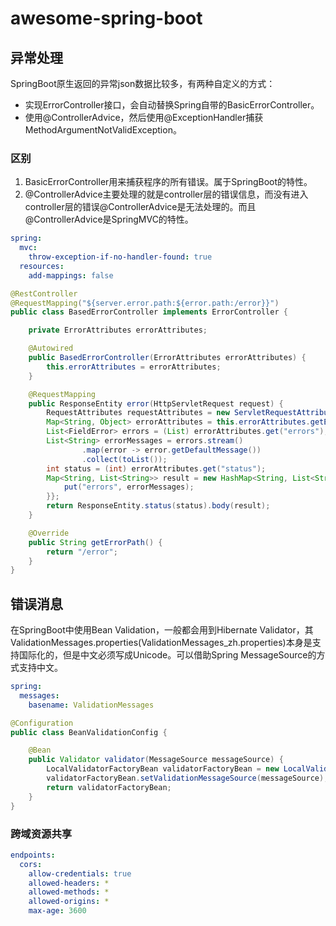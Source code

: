 # awesome-spring-boot

## 异常处理

SpringBoot原生返回的异常json数据比较多，有两种自定义的方式：

* 实现ErrorController接口，会自动替换Spring自带的BasicErrorController。
* 使用@ControllerAdvice，然后使用@ExceptionHandler捕获MethodArgumentNotValidException。

### 区别

1. BasicErrorController用来捕获程序的所有错误。属于SpringBoot的特性。
2. @ControllerAdvice主要处理的就是controller层的错误信息，而没有进入controller层的错误@ControllerAdvice是无法处理的。而且@ControllerAdvice是SpringMVC的特性。

```yml
spring:
  mvc:
    throw-exception-if-no-handler-found: true
  resources:
    add-mappings: false
```

```java
@RestController
@RequestMapping("${server.error.path:${error.path:/error}}")
public class BasedErrorController implements ErrorController {

    private ErrorAttributes errorAttributes;

    @Autowired
    public BasedErrorController(ErrorAttributes errorAttributes) {
        this.errorAttributes = errorAttributes;
    }

    @RequestMapping
    public ResponseEntity error(HttpServletRequest request) {
        RequestAttributes requestAttributes = new ServletRequestAttributes(request);
        Map<String, Object> errorAttributes = this.errorAttributes.getErrorAttributes(requestAttributes, false);
        List<FieldError> errors = (List) errorAttributes.get("errors");
        List<String> errorMessages = errors.stream()
                .map(error -> error.getDefaultMessage())
                .collect(toList());
        int status = (int) errorAttributes.get("status");
        Map<String, List<String>> result = new HashMap<String, List<String>>() {{
            put("errors", errorMessages);
        }};
        return ResponseEntity.status(status).body(result);
    }

    @Override
    public String getErrorPath() {
        return "/error";
    }
}
```

## 错误消息

在SpringBoot中使用Bean Validation，一般都会用到Hibernate Validator，其ValidationMessages.properties(ValidationMessages_zh.properties)本身是支持国际化的，但是中文必须写成Unicode。可以借助Spring MessageSource的方式支持中文。

```yml
spring:
  messages:
    basename: ValidationMessages
```

```java
@Configuration
public class BeanValidationConfig {

    @Bean
    public Validator validator(MessageSource messageSource) {
        LocalValidatorFactoryBean validatorFactoryBean = new LocalValidatorFactoryBean();
        validatorFactoryBean.setValidationMessageSource(messageSource);
        return validatorFactoryBean;
    }
}
```

### 跨域资源共享

```yml
endpoints:
  cors:
    allow-credentials: true
    allowed-headers: *
    allowed-methods: *
    allowed-origins: *
    max-age: 3600
```
